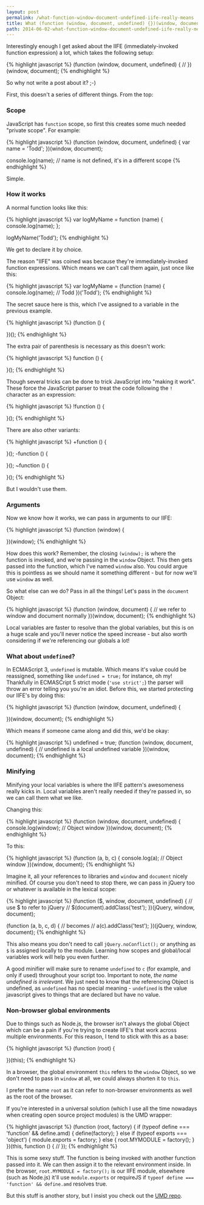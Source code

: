 ```yaml
---
layout: post
permalink: /what-function-window-document-undefined-iife-really-means
title: What (function (window, document, undefined) {})(window, document); really means
path: 2014-06-02-what-function-window-document-undefined-iife-really-means.md
---
```


Interestingly enough I get asked about the IIFE (immediately-invoked function expression) a lot, which takes the following setup:

{% highlight javascript %}
(function (window, document, undefined) {
  // 
})(window, document);
{% endhighlight %}

So why not write a post about it? ;-)

First, this doesn't a series of different things. From the top:

### Scope

JavaScript has `function` scope, so first this creates some much needed "private scope". For example:

{% highlight javascript %}
(function (window, document, undefined) {
  var name = 'Todd';
})(window, document);

console.log(name); // name is not defined, it's in a different scope
{% endhighlight %}

Simple.

### How it works

A normal function looks like this:

{% highlight javascript %}
var logMyName = function (name) {
  console.log(name);
};

logMyName('Todd');
{% endhighlight %}

We get to declare it by choice.

The reason "IIFE" was coined was because they're immediately-invoked function expressions. Which means we can't call them again, just once like this:

{% highlight javascript %}
var logMyName = (function (name) {
  console.log(name); // Todd
})('Todd');
{% endhighlight %}

The secret sauce here is this, which I've assigned to a variable in the previous example.

{% highlight javascript %}
(function () {
  
})();
{% endhighlight %}

The extra pair of parenthesis is necessary as this doesn't work:

{% highlight javascript %}
function () {
  
}();
{% endhighlight %}

Though several tricks can be done to trick JavaScript into "making it work". These force the JavaScript parser to treat the code following the `!` character as an expression:

{% highlight javascript %}
!function () {
  
}();
{% endhighlight %}

There are also other variants:

{% highlight javascript %}
+function () {
  
}();
-function () {
  
}();
~function () {
  
}();
{% endhighlight %}

But I wouldn't use them.

### Arguments

Now we know how it works, we can pass in arguments to our IIFE:

{% highlight javascript %}
(function (window) {
  
})(window);
{% endhighlight %}

How does this work? Remember, the closing `(window);` is where the function is invoked, and we're passing in the `window` Object. This then gets passed into the function, which I've named `window` also. You could argue this is pointless as we should name it something different - but for now we'll use `window` as well.

So what else can we do? Pass in all the things! Let's pass in the `document` Object:

{% highlight javascript %}
(function (window, document) {
  // we refer to window and document normally
})(window, document);
{% endhighlight %}

Local variables are faster to resolve than the global variables, but this is on a huge scale and you'll never notice the speed increase - but also worth considering if we're referencing our globals a lot!

### What about `undefined`?

In ECMAScript 3, `undefined` is mutable. Which means it's value could be reassigned, something like `undefined = true;` for instance, oh my! Thankfully in ECMASCript 5 strict mode (`'use strict';`) the parser will throw an error telling you you're an idiot. Before this, we started protecting our IIFE's by doing this:

{% highlight javascript %}
(function (window, document, undefined) {

})(window, document);
{% endhighlight %}

Which means if someone came along and did this, we'd be okay:

{% highlight javascript %}
undefined = true;
(function (window, document, undefined) {
  // undefined is a local undefined variable
})(window, document);
{% endhighlight %}

### Minifying

Minifying your local variables is where the IIFE pattern's awesomeness really kicks in. Local variables aren't really needed if they're passed in, so we can call them what we like.

Changing this:

{% highlight javascript %}
(function (window, document, undefined) {
  console.log(window); // Object window
})(window, document);
{% endhighlight %}

To this:

{% highlight javascript %}
(function (a, b, c) {
  console.log(a); // Object window
})(window, document);
{% endhighlight %}

Imagine it, all your references to libraries and `window` and `document` nicely minified. Of course you don't need to stop there, we can pass in jQuery too or whatever is available in the lexical scope:

{% highlight javascript %}
(function ($, window, document, undefined) {
  // use $ to refer to jQuery
  // $(document).addClass('test');
})(jQuery, window, document);

(function (a, b, c, d) {
  // becomes
  // a(c).addClass('test');
})(jQuery, window, document);
{% endhighlight %}

This also means you don't need to call `jQuery.noConflict();` or anything as `$` is assigned locally to the module. Learning how scopes and global/local variables work will help you even further.

A good minifier will make sure to rename `undefined` to `c` (for example, and only if used) throughout your script too. Important to note, _the name undefined is irrelevant_. We just need to know that the referencing Object is undefined, as `undefined` has no special meaning - `undefined` is the value javascript gives to things that are declared but have no value.

### Non-browser global environments

Due to things such as Node.js, the browser isn't always the global Object which can be a pain if you're trying to create IIFE's that work across multiple environments. For this reason, I tend to stick with this as a base:

{% highlight javascript %}
(function (root) {

})(this);
{% endhighlight %}

In a browser, the global environment `this` refers to the `window` Object, so we don't need to pass in `window` at all, we could always shorten it to `this`.

I prefer the name `root` as it can refer to non-browser environments as well as the root of the browser.

If you're interested in a universal solution (which I use all the time nowadays when creating open source project modules) is the UMD wrapper:

{% highlight javascript %}
(function (root, factory) {
  if (typeof define === 'function' && define.amd) {
    define(factory);
  } else if (typeof exports === 'object') {
    module.exports = factory;
  } else {
    root.MYMODULE = factory();
  }
})(this, function () {
  // 
});
{% endhighlight %}

This is some sexy stuff. The function is being invoked with another function passed into it. We can then assign it to the relevant environment inside. In the browser, `root.MYMODULE = factory();` is our IIFE module, elsewhere (such as Node.js) it'll use `module.exports` or requireJS if `typeof define === 'function' && define.amd` resolves true.

But this stuff is another story, but I insist you check out the [UMD repo](https://github.com/umdjs/umd).
